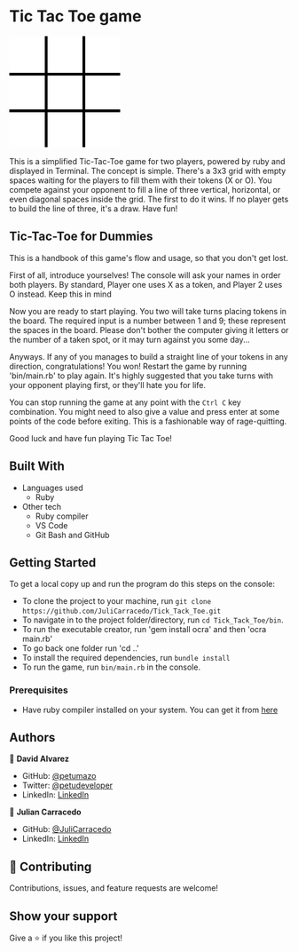 # Tic Tac Toe game

![screenshot](./readme_lib/Tic-tac-toe-animated.gif)

This is a simplified Tic-Tac-Toe game for two players, powered by ruby and displayed in Terminal.
The concept is simple. There's a 3x3 grid with empty spaces waiting for the players to fill them with their tokens (X or O). You compete against your opponent to fill a line of three vertical, horizontal, or even diagonal spaces inside the grid. The first to do it wins. If no player gets to build the line of three, it's a draw. Have fun!

## Tic-Tac-Toe for Dummies

This is a handbook of this game's flow and usage, so that you don't get lost.

First of all, introduce yourselves! The console will ask your names in order both players.
By standard, Player one uses X as a token, and Player 2 uses O instead. Keep this in mind

Now you are ready to start playing. You two will take turns placing tokens in the board. The required input is a number between 1 and 9; these represent the spaces in the board. Please don't bother the computer giving it letters or the number of a taken spot, or it may turn against you some day...

Anyways. If any of you manages to build a straight line of your tokens in any direction, congratulations! You won!
Restart the game by running 'bin/main.rb' to play again. It's highly suggested that you take turns with your opponent playing first, or they'll hate you for life.

You can stop running the game at any point with the ```Ctrl C``` key combination. You might need to also give a value and press enter at some points of the code before exiting. This is a fashionable way of rage-quitting.

Good luck and have fun playing Tic Tac Toe!

## Built With

- Languages used
  - Ruby
- Other tech
  - Ruby compiler
  - VS Code
  - Git Bash and GitHub


## Getting Started

To get a local copy up and run the program do this steps on the console:
- To clone the project to your machine, run `git clone https://github.com/JuliCarracedo/Tick_Tack_Toe.git`
- To navigate in to the project folder/directory, run `cd Tick_Tack_Toe/bin`.
- To run the executable creator, run 'gem install ocra' and then 'ocra main.rb'
- To go back one folder run 'cd ..'
- To install the required dependencies, run `bundle install`
- To run the game, run `bin/main.rb` in the console.

### Prerequisites
- Have ruby compiler installed on your system. You can get it from [here](https://www.ruby-lang.org/es/documentation/installation/)

## Authors

👤 **David Alvarez**

- GitHub: [@petumazo](https://github.com/petumazo)
- Twitter: [@petudeveloper](https://twitter.com/petudeveloper)
- LinkedIn: [LinkedIn](https://www.linkedin.com/in/david-alvarez-mazzo-777712143/)

👤 **Julian Carracedo**

- GitHub: [@JuliCarracedo](https://github.com/JuliCarracedo)
- LinkedIn: [LinkedIn](https://www.linkedin.com/in/julian-carracedo-0b8518207/)

## 🤝 Contributing

Contributions, issues, and feature requests are welcome!

## Show your support

Give a ⭐️ if you like this project!
